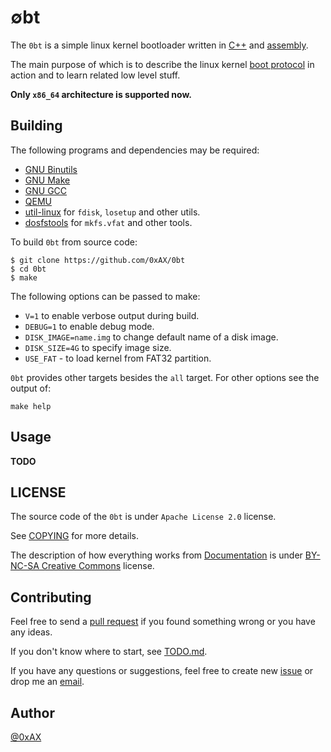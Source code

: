 # ∅bt

The `0bt` is a simple linux kernel bootloader written in [️C++](https://en.wikipedia.org/wiki/C%2B%2B) and [assembly](https://en.wikipedia.org/wiki/Assembly_language).

The main purpose of which is to describe the linux kernel [boot protocol](https://www.kernel.org/doc/Documentation/x86/boot.txt) in action and to learn related low level stuff.

**Only `x86_64` architecture is supported now.**

## Building

The following programs and dependencies may be required:

  * [GNU Binutils](https://www.gnu.org/software/binutils/)
  * [GNU Make](https://www.gnu.org/software/make/)
  * [GNU GCC](https://gcc.gnu.org/)
  * [QEMU](http://www.qemu.org/)
  * [util-linux](https://github.com/karelzak/util-linux) for `fdisk`, `losetup` and other utils.
  * [dosfstools](https://github.com/dosfstools/dosfstools) for `mkfs.vfat` and other tools.

To build `0bt` from source code:

```
$ git clone https://github.com/0xAX/0bt
$ cd 0bt
$ make
```

The following options can be passed to make:

  * `V=1` to enable verbose output during build.
  * `DEBUG=1` to enable debug mode.
  * `DISK_IMAGE=name.img` to change default name of a disk image.
  * `DISK_SIZE=4G` to specify image size.
  * `USE_FAT` - to load kernel from FAT32 partition.

`0bt` provides other targets besides the `all` target. For other options see the output of:

```
make help
```

## Usage

**TODO**

## LICENSE

The source code of the `0bt` is under `Apache License 2.0` license.

See [COPYING](https://github.com/0xAX/0bt/blob/master/COPYING) for more details.

The description of how everything works from [Documentation](https://github.com/0xAX/0bt/blob/master/Documentation) is under
[BY-NC-SA Creative Commons](https://creativecommons.org/licenses/by-nc-sa/4.0/) license.

## Contributing

Feel free to send a [pull request](https://help.github.com/articles/about-pull-requests/) if you found something wrong or you have any ideas.

If you don't know where to start, see [TODO.md](https://github.com/0xAX/0bt/blob/master/TODO.md).

If you have any questions or suggestions, feel free to create new [issue](https://github.com/0xAX/0bt/issues/new) or drop me an [email](mailto:kuleshovmail@gmail.com).

## Author

[@0xAX](https://twitter.com/0xAX)